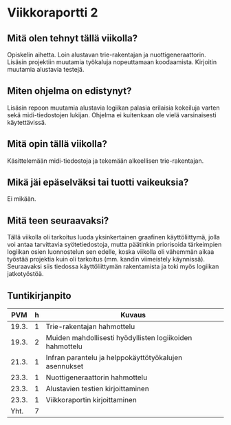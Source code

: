 # Viikkoraportti 2

## Mitä olen tehnyt tällä viikolla?

Opiskelin aihetta. Loin alustavan trie-rakentajan ja nuottigeneraattorin. Lisäsin projektiin muutamia työkaluja nopeuttamaan koodaamista. Kirjoitin muutamia alustavia testejä.

## Miten ohjelma on edistynyt?

Lisäsin repoon muutamia alustavia logiikan palasia erilaisia kokeiluja varten sekä midi-tiedostojen lukijan. Ohjelma ei kuitenkaan ole vielä varsinaisesti käytettävissä.

## Mitä opin tällä viikolla?

Käsittelemään midi-tiedostoja ja tekemään alkeellisen trie-rakentajan.

## Mikä jäi epäselväksi tai tuotti vaikeuksia?

Ei mikään.

## Mitä teen seuraavaksi?

Tällä viikolla oli tarkoitus luoda yksinkertainen graafinen käyttöliittymä, jolla voi antaa tarvittavia syötetiedostoja, mutta päätinkin priorisoida tärkeimpien logiikan osien luonnostelun sen edelle, koska viikolla oli vähemmän aikaa työstää projektia kuin oli tarkoitus (mm. kandin viimeistely käynnissä). Seuraavaksi siis tiedossa käyttöliittymän rakentamista ja toki myös logiikan jatkotyöstöä.

## Tuntikirjanpito

| PVM   | h  | Kuvaus                                                      |
| ----- | -- | ----------------------------------------------------------- |
| 19.3. | 1  | Trie-rakentajan hahmottelu |
| 19.3. | 2  | Muiden mahdollisesti hyödyllisten logiikoiden hahmottelu |
| 21.3. | 1  | Infran parantelu ja helppokäyttötyökalujen asennukset |
| 23.3. | 1  | Nuottigeneraattorin hahmottelu |
| 23.3. | 1  | Alustavien testien kirjoittaminen |
| 23.3. | 1  | Viikkoraportin kirjoittaminen |
| Yht.  | 7  |                                                             |
